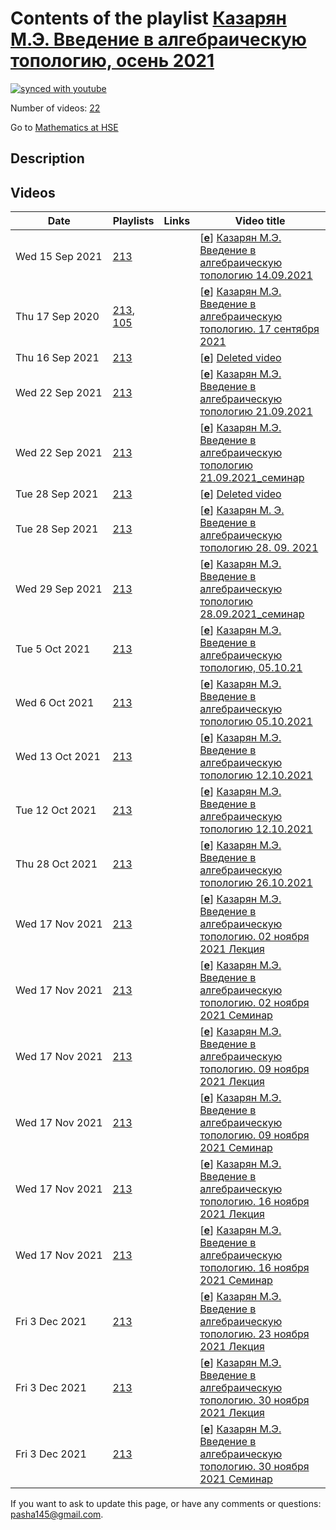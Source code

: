 # Contents of the playlist [Казарян М.Э. Введение в  алгебраическую топологию, осень 2021](https://www.youtube.com/playlist?list=PLq3E5oubNNoBFRjCAydOaG-RTa-HKJDpD)

[![synced with youtube](https://img.shields.io/github/last-commit/mathphysschool/mathphysschool.github.io/autoupdate1?label=synced%20with%20youtube)](https://github.com/mathphysschool/mathphysschool.github.io/commits/autoupdate1)

Number of videos: [22](#videos)

Go to [Mathematics at HSE](../README.md)

## Description



## Videos

|Date|Playlists|Links|Video title|
|---|---|---|---|
| Wed&nbsp;15&nbsp;Sep&nbsp;2021 | [213](../playlists/213 "Казарян М.Э. Введение в  алгебраическую топологию, осень 2021") |  | [[**e**](https://studio.youtube.com/video/EIGdCFEASPg/edit "Edit")] [Казарян М.Э. Введение в  алгебраическую топологию 14.09.2021](https://www.youtube.com/watch?v=EIGdCFEASPg&list=PLq3E5oubNNoBFRjCAydOaG-RTa-HKJDpD) |
| Thu&nbsp;17&nbsp;Sep&nbsp;2020 | [213](../playlists/213 "Казарян М.Э. Введение в  алгебраическую топологию, осень 2021"), [105](../playlists/105 "Казарян М.Э. Введение в алгебраическую топологию. Осень 2020") |  | [[**e**](https://studio.youtube.com/video/UE0gCEjQ0Xw/edit "Edit")] [Казарян М.Э. Введение в алгебраическую топологию.  17 сентября 2021](https://www.youtube.com/watch?v=UE0gCEjQ0Xw&list=PLq3E5oubNNoBFRjCAydOaG-RTa-HKJDpD "Вместо лекции от 14.09.2021.") |
| Thu&nbsp;16&nbsp;Sep&nbsp;2021 | [213](../playlists/213 "Казарян М.Э. Введение в  алгебраическую топологию, осень 2021") |  | [[**e**](https://studio.youtube.com/video/DHCgCaE-4wA/edit "Edit")] [Deleted video](https://www.youtube.com/watch?v=DHCgCaE-4wA&list=PLq3E5oubNNoBFRjCAydOaG-RTa-HKJDpD "This video is unavailable.") |
| Wed&nbsp;22&nbsp;Sep&nbsp;2021 | [213](../playlists/213 "Казарян М.Э. Введение в  алгебраическую топологию, осень 2021") |  | [[**e**](https://studio.youtube.com/video/3_3PPyEpNFA/edit "Edit")] [Казарян М.Э. Введение в  алгебраическую топологию 21.09.2021](https://www.youtube.com/watch?v=3_3PPyEpNFA&list=PLq3E5oubNNoBFRjCAydOaG-RTa-HKJDpD) |
| Wed&nbsp;22&nbsp;Sep&nbsp;2021 | [213](../playlists/213 "Казарян М.Э. Введение в  алгебраическую топологию, осень 2021") |  | [[**e**](https://studio.youtube.com/video/REnNIlvLBQU/edit "Edit")] [Казарян М.Э. Введение в  алгебраическую топологию 21.09.2021&#95;cеминар](https://www.youtube.com/watch?v=REnNIlvLBQU&list=PLq3E5oubNNoBFRjCAydOaG-RTa-HKJDpD) |
| Tue&nbsp;28&nbsp;Sep&nbsp;2021 | [213](../playlists/213 "Казарян М.Э. Введение в  алгебраическую топологию, осень 2021") |  | [[**e**](https://studio.youtube.com/video/uaZw9V82jII/edit "Edit")] [Deleted video](https://www.youtube.com/watch?v=uaZw9V82jII&list=PLq3E5oubNNoBFRjCAydOaG-RTa-HKJDpD "This video is unavailable.") |
| Tue&nbsp;28&nbsp;Sep&nbsp;2021 | [213](../playlists/213 "Казарян М.Э. Введение в  алгебраическую топологию, осень 2021") |  | [[**e**](https://studio.youtube.com/video/yvuzYcVLLLI/edit "Edit")] [Казарян М. Э.  Введение в алгебраическую топологию 28. 09. 2021](https://www.youtube.com/watch?v=yvuzYcVLLLI&list=PLq3E5oubNNoBFRjCAydOaG-RTa-HKJDpD) |
| Wed&nbsp;29&nbsp;Sep&nbsp;2021 | [213](../playlists/213 "Казарян М.Э. Введение в  алгебраическую топологию, осень 2021") |  | [[**e**](https://studio.youtube.com/video/ou_ZpIbYAc0/edit "Edit")] [Казарян М.Э. Введение в алгебраическую топологию 28.09.2021&#95;cеминар](https://www.youtube.com/watch?v=ou_ZpIbYAc0&list=PLq3E5oubNNoBFRjCAydOaG-RTa-HKJDpD) |
| Tue&nbsp;5&nbsp;Oct&nbsp;2021 | [213](../playlists/213 "Казарян М.Э. Введение в  алгебраическую топологию, осень 2021") |  | [[**e**](https://studio.youtube.com/video/ZWV0igKpsw0/edit "Edit")] [Казарян М.Э. Введение в алгебраическую топологию, 05.10.21](https://www.youtube.com/watch?v=ZWV0igKpsw0&list=PLq3E5oubNNoBFRjCAydOaG-RTa-HKJDpD) |
| Wed&nbsp;6&nbsp;Oct&nbsp;2021 | [213](../playlists/213 "Казарян М.Э. Введение в  алгебраическую топологию, осень 2021") |  | [[**e**](https://studio.youtube.com/video/HwjA1IhMfg4/edit "Edit")] [Казарян М.Э. Введение в  алгебраическую топологию 05.10.2021](https://www.youtube.com/watch?v=HwjA1IhMfg4&list=PLq3E5oubNNoBFRjCAydOaG-RTa-HKJDpD) |
| Wed&nbsp;13&nbsp;Oct&nbsp;2021 | [213](../playlists/213 "Казарян М.Э. Введение в  алгебраическую топологию, осень 2021") |  | [[**e**](https://studio.youtube.com/video/O9Iv4mXqP6Q/edit "Edit")] [Казарян М.Э. Введение в  алгебраическую топологию 12.10.2021](https://www.youtube.com/watch?v=O9Iv4mXqP6Q&list=PLq3E5oubNNoBFRjCAydOaG-RTa-HKJDpD) |
| Tue&nbsp;12&nbsp;Oct&nbsp;2021 | [213](../playlists/213 "Казарян М.Э. Введение в  алгебраическую топологию, осень 2021") |  | [[**e**](https://studio.youtube.com/video/33YYDzuzA4U/edit "Edit")] [Казарян М.Э. Введение в алгебраическую топологию 12.10.2021](https://www.youtube.com/watch?v=33YYDzuzA4U&list=PLq3E5oubNNoBFRjCAydOaG-RTa-HKJDpD) |
| Thu&nbsp;28&nbsp;Oct&nbsp;2021 | [213](../playlists/213 "Казарян М.Э. Введение в  алгебраическую топологию, осень 2021") |  | [[**e**](https://studio.youtube.com/video/2QRyZhISngU/edit "Edit")] [Казарян М.Э. Введение в алгебраическую топологию 26.10.2021](https://www.youtube.com/watch?v=2QRyZhISngU&list=PLq3E5oubNNoBFRjCAydOaG-RTa-HKJDpD) |
| Wed&nbsp;17&nbsp;Nov&nbsp;2021 | [213](../playlists/213 "Казарян М.Э. Введение в  алгебраическую топологию, осень 2021") |  | [[**e**](https://studio.youtube.com/video/-jwZDkzvFh4/edit "Edit")] [Казарян М.Э. Введение в алгебраическую топологию. 02 ноября 2021 Лекция](https://www.youtube.com/watch?v=-jwZDkzvFh4&list=PLq3E5oubNNoBFRjCAydOaG-RTa-HKJDpD) |
| Wed&nbsp;17&nbsp;Nov&nbsp;2021 | [213](../playlists/213 "Казарян М.Э. Введение в  алгебраическую топологию, осень 2021") |  | [[**e**](https://studio.youtube.com/video/jw38_HKyEBg/edit "Edit")] [Казарян М.Э. Введение в алгебраическую топологию. 02 ноября 2021 Семинар](https://www.youtube.com/watch?v=jw38_HKyEBg&list=PLq3E5oubNNoBFRjCAydOaG-RTa-HKJDpD) |
| Wed&nbsp;17&nbsp;Nov&nbsp;2021 | [213](../playlists/213 "Казарян М.Э. Введение в  алгебраическую топологию, осень 2021") |  | [[**e**](https://studio.youtube.com/video/AoLzEQmA5V4/edit "Edit")] [Казарян М.Э. Введение в алгебраическую топологию. 09 ноября 2021 Лекция](https://www.youtube.com/watch?v=AoLzEQmA5V4&list=PLq3E5oubNNoBFRjCAydOaG-RTa-HKJDpD) |
| Wed&nbsp;17&nbsp;Nov&nbsp;2021 | [213](../playlists/213 "Казарян М.Э. Введение в  алгебраическую топологию, осень 2021") |  | [[**e**](https://studio.youtube.com/video/x3TP3D8Djj0/edit "Edit")] [Казарян М.Э. Введение в алгебраическую топологию. 09 ноября 2021 Семинар](https://www.youtube.com/watch?v=x3TP3D8Djj0&list=PLq3E5oubNNoBFRjCAydOaG-RTa-HKJDpD) |
| Wed&nbsp;17&nbsp;Nov&nbsp;2021 | [213](../playlists/213 "Казарян М.Э. Введение в  алгебраическую топологию, осень 2021") |  | [[**e**](https://studio.youtube.com/video/sMgNgKQdHXo/edit "Edit")] [Казарян М.Э. Введение в алгебраическую топологию. 16 ноября 2021 Лекция](https://www.youtube.com/watch?v=sMgNgKQdHXo&list=PLq3E5oubNNoBFRjCAydOaG-RTa-HKJDpD) |
| Wed&nbsp;17&nbsp;Nov&nbsp;2021 | [213](../playlists/213 "Казарян М.Э. Введение в  алгебраическую топологию, осень 2021") |  | [[**e**](https://studio.youtube.com/video/aWj9YVNb0_Y/edit "Edit")] [Казарян М.Э. Введение в алгебраическую топологию. 16 ноября 2021 Семинар](https://www.youtube.com/watch?v=aWj9YVNb0_Y&list=PLq3E5oubNNoBFRjCAydOaG-RTa-HKJDpD) |
| Fri&nbsp;3&nbsp;Dec&nbsp;2021 | [213](../playlists/213 "Казарян М.Э. Введение в  алгебраическую топологию, осень 2021") |  | [[**e**](https://studio.youtube.com/video/P52rgDAV7Js/edit "Edit")] [Казарян М.Э. Введение в алгебраическую топологию. 23 ноября 2021 Лекция](https://www.youtube.com/watch?v=P52rgDAV7Js&list=PLq3E5oubNNoBFRjCAydOaG-RTa-HKJDpD) |
| Fri&nbsp;3&nbsp;Dec&nbsp;2021 | [213](../playlists/213 "Казарян М.Э. Введение в  алгебраическую топологию, осень 2021") |  | [[**e**](https://studio.youtube.com/video/iJVRNw65r1I/edit "Edit")] [Казарян М.Э. Введение в алгебраическую топологию. 30 ноября 2021 Лекция](https://www.youtube.com/watch?v=iJVRNw65r1I&list=PLq3E5oubNNoBFRjCAydOaG-RTa-HKJDpD) |
| Fri&nbsp;3&nbsp;Dec&nbsp;2021 | [213](../playlists/213 "Казарян М.Э. Введение в  алгебраическую топологию, осень 2021") |  | [[**e**](https://studio.youtube.com/video/yGfBrRpjG84/edit "Edit")] [Казарян М.Э. Введение в алгебраическую топологию. 30 ноября 2021 Семинар](https://www.youtube.com/watch?v=yGfBrRpjG84&list=PLq3E5oubNNoBFRjCAydOaG-RTa-HKJDpD) |


 If you want to ask to update this page, or have any comments or questions: <pasha145@gmail.com>.